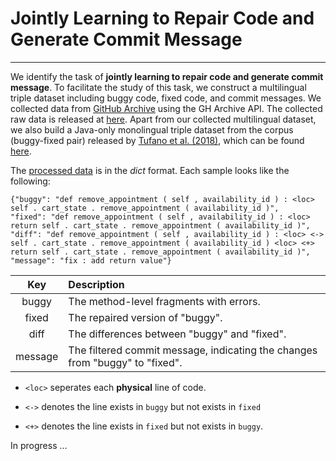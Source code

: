 # Jointly Learning to Repair Code and Generate Commit Message #

---

We identify the task of **jointly learning to repair code and generate commit message**. To facilitate the study of this task, we construct  a  multilingual triple dataset including buggy code, fixed code, and commit messages. We collected data from [GitHub Archive](https://www.githubarchive.org/) using the GH Archive API. The collected raw data is released at [here](https://drive.google.com/file/d/1nv1UvlD0BigcObipg1sinowJ0ISaIO2j/view?usp=sharing). Apart from our collected multilingual dataset, we also build a Java-only monolingual triple dataset from the corpus (buggy-fixed pair) released by [Tufano et al. (2018)](https://dl.acm.org/doi/abs/10.1145/3340544), which can be found [here](https://sites.google.com/view/learning-fixes/data). 

The [processed data](https://drive.google.com/file/d/1k2S93O1szsYohJOr1nWbpxEP2Y7q3p3t/view?usp=sharing) is in the *dict* format. Each sample looks like the following:

	{"buggy": "def remove_appointment ( self , availability_id ) : <loc> self . cart_state . remove_appointment ( availability_id )",
	"fixed": "def remove_appointment ( self , availability_id ) : <loc> return self . cart_state . remove_appointment ( availability_id )",
	"diff": "def remove_appointment ( self , availability_id ) : <loc> <-> self . cart_state . remove_appointment ( availability_id ) <loc> <+> return self . cart_state . remove_appointment ( availability_id )",
	"message": "fix : add return value"}

| Key     | Description                                 |
| :---:     | :---                                      |
| buggy   | The method-level fragments with errors.     |
| fixed   | The repaired version of "buggy".            |
| diff    | The differences between "buggy" and "fixed". |
| message | The filtered commit message, indicating the changes from "buggy" to "fixed". |

- `<loc>` seperates each **physical** line of code. 

- `<->` denotes the line exists in `buggy` but not exists in `fixed`

- `<+>` denotes the line exists in `fixed` but not exists in `buggy`.

In progress ...





